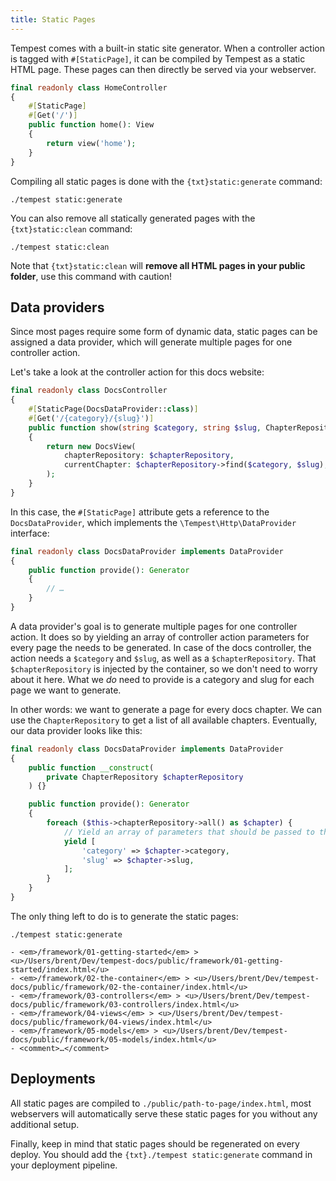 ```yaml
---
title: Static Pages
---
```


Tempest comes with a built-in static site generator. When a controller action is tagged with `#[StaticPage]`, it can be compiled by Tempest as a static HTML page. These pages can then directly be served via your webserver.

```php
final readonly class HomeController
{
    #[StaticPage]
    #[Get('/')]
    public function home(): View
    {
        return view('home');
    }
}
```

Compiling all static pages is done with the `{txt}static:generate` command:

```
./tempest static:generate
```

You can also remove all statically generated pages with the `{txt}static:clean` command:

```
./tempest static:clean
```

Note that `{txt}static:clean` will **remove all HTML pages in your public folder**, use this command with caution! 

## Data providers

Since most pages require some form of dynamic data, static pages can be assigned a data provider, which will generate multiple pages for one controller action.

Let's take a look at the controller action for this docs website:

```php
final readonly class DocsController
{
    #[StaticPage(DocsDataProvider::class)]
    #[Get('/{category}/{slug}')]
    public function show(string $category, string $slug, ChapterRepository $chapterRepository): View
    {
        return new DocsView(
            chapterRepository: $chapterRepository,
            currentChapter: $chapterRepository->find($category, $slug),
        );
    }
}
```

In this case, the `#[StaticPage]` attribute gets a reference to the `DocsDataProvider`, which implements the `\Tempest\Http\DataProvider` interface:

```php
final readonly class DocsDataProvider implements DataProvider
{
    public function provide(): Generator
    {
        // …
    }
}
```

A data provider's goal is to generate multiple pages for one controller action. It does so by yielding an array of controller action parameters for every page the needs to be generated. In case of the docs controller, the action needs a `$category` and `$slug`, as well as a `$chapterRepository`. That `$chapterRepository` is injected by the container, so we don't need to worry about it here. What we _do_ need to provide is a category and slug for each page we want to generate. 

In other words: we want to generate a page for every docs chapter. We can use the `ChapterRepository` to get a list of all available chapters. Eventually, our data provider looks like this:

```php
final readonly class DocsDataProvider implements DataProvider
{
    public function __construct(
        private ChapterRepository $chapterRepository
    ) {}

    public function provide(): Generator
    {
        foreach ($this->chapterRepository->all() as $chapter) {
            // Yield an array of parameters that should be passed to the controller action,
            yield [
                'category' => $chapter->category,
                'slug' => $chapter->slug,
            ];
        }
    }
}
```

The only thing left to do is to generate the static pages:

```console
./tempest static:generate

- <em>/framework/01-getting-started</em> > <u>/Users/brent/Dev/tempest-docs/public/framework/01-getting-started/index.html</u>
- <em>/framework/02-the-container</em> > <u>/Users/brent/Dev/tempest-docs/public/framework/02-the-container/index.html</u>
- <em>/framework/03-controllers</em> > <u>/Users/brent/Dev/tempest-docs/public/framework/03-controllers/index.html</u>
- <em>/framework/04-views</em> > <u>/Users/brent/Dev/tempest-docs/public/framework/04-views/index.html</u>
- <em>/framework/05-models</em> > <u>/Users/brent/Dev/tempest-docs/public/framework/05-models/index.html</u>
- <comment>…</comment>
```

## Deployments

All static pages are compiled to `./public/path-to-page/index.html`, most webservers will automatically serve these static pages for you without any additional setup.

Finally, keep in mind that static pages should be regenerated on every deploy. You should add the `{txt}./tempest static:generate` command in your deployment pipeline.
